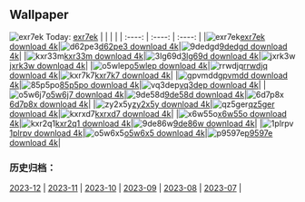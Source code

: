 ## Wallpaper
![exr7ek](https://w.wallhaven.cc/full/ex/wallhaven-exr7ek.jpg) Today: [exr7ek](https://th.wallhaven.cc/small/ex/exr7ek.jpg)
|      |      |      |
| :----: | :----: | :----: |
|![exr7ek](https://th.wallhaven.cc/small/ex/exr7ek.jpg)[exr7ek download 4k](https://wallhaven.cc/w/exr7ek)|![d62pe3](https://th.wallhaven.cc/small/d6/d62pe3.jpg)[d62pe3 download 4k](https://wallhaven.cc/w/d62pe3)|![9dedgd](https://th.wallhaven.cc/small/9d/9dedgd.jpg)[9dedgd download 4k](https://wallhaven.cc/w/9dedgd)|
|![kxr33m](https://th.wallhaven.cc/small/kx/kxr33m.jpg)[kxr33m download 4k](https://wallhaven.cc/w/kxr33m)|![3lg69d](https://th.wallhaven.cc/small/3l/3lg69d.jpg)[3lg69d download 4k](https://wallhaven.cc/w/3lg69d)|![jxrk3w](https://th.wallhaven.cc/small/jx/jxrk3w.jpg)[jxrk3w download 4k](https://wallhaven.cc/w/jxrk3w)|
|![o5wlep](https://th.wallhaven.cc/small/o5/o5wlep.jpg)[o5wlep download 4k](https://wallhaven.cc/w/o5wlep)|![rrwdjq](https://th.wallhaven.cc/small/rr/rrwdjq.jpg)[rrwdjq download 4k](https://wallhaven.cc/w/rrwdjq)|![kxr7k7](https://th.wallhaven.cc/small/kx/kxr7k7.jpg)[kxr7k7 download 4k](https://wallhaven.cc/w/kxr7k7)|
|![gpvmdd](https://th.wallhaven.cc/small/gp/gpvmdd.jpg)[gpvmdd download 4k](https://wallhaven.cc/w/gpvmdd)|![85p5po](https://th.wallhaven.cc/small/85/85p5po.jpg)[85p5po download 4k](https://wallhaven.cc/w/85p5po)|![vq3dep](https://th.wallhaven.cc/small/vq/vq3dep.jpg)[vq3dep download 4k](https://wallhaven.cc/w/vq3dep)|
|![o5w6j7](https://th.wallhaven.cc/small/o5/o5w6j7.jpg)[o5w6j7 download 4k](https://wallhaven.cc/w/o5w6j7)|![9de58d](https://th.wallhaven.cc/small/9d/9de58d.jpg)[9de58d download 4k](https://wallhaven.cc/w/9de58d)|![6d7p8x](https://th.wallhaven.cc/small/6d/6d7p8x.jpg)[6d7p8x download 4k](https://wallhaven.cc/w/6d7p8x)|
|![zy2x5y](https://th.wallhaven.cc/small/zy/zy2x5y.jpg)[zy2x5y download 4k](https://wallhaven.cc/w/zy2x5y)|![qz5ger](https://th.wallhaven.cc/small/qz/qz5ger.jpg)[qz5ger download 4k](https://wallhaven.cc/w/qz5ger)|![kxrxd7](https://th.wallhaven.cc/small/kx/kxrxd7.jpg)[kxrxd7 download 4k](https://wallhaven.cc/w/kxrxd7)|
|![x6w55o](https://th.wallhaven.cc/small/x6/x6w55o.jpg)[x6w55o download 4k](https://wallhaven.cc/w/x6w55o)|![kxr2q1](https://th.wallhaven.cc/small/kx/kxr2q1.jpg)[kxr2q1 download 4k](https://wallhaven.cc/w/kxr2q1)|![9de86w](https://th.wallhaven.cc/small/9d/9de86w.jpg)[9de86w download 4k](https://wallhaven.cc/w/9de86w)|
|![1plrpv](https://th.wallhaven.cc/small/1p/1plrpv.jpg)[1plrpv download 4k](https://wallhaven.cc/w/1plrpv)|![o5w6x5](https://th.wallhaven.cc/small/o5/o5w6x5.jpg)[o5w6x5 download 4k](https://wallhaven.cc/w/o5w6x5)|![p9597e](https://th.wallhaven.cc/small/p9/p9597e.jpg)[p9597e download 4k](https://wallhaven.cc/w/p9597e)|

### 历史归档：
[2023-12](https://github.com/april-projects/april-wallpaper/tree/main/picture/2023-12/) | [2023-11](https://github.com/april-projects/april-wallpaper/tree/main/picture/2023-11/) | [2023-10](https://github.com/april-projects/april-wallpaper/tree/main/picture/2023-10/) | [2023-09](https://github.com/april-projects/april-wallpaper/tree/main/picture/2023-09/) | [2023-08](https://github.com/april-projects/april-wallpaper/tree/main/picture/2023-08/) | [2023-07](https://github.com/april-projects/april-wallpaper/tree/main/picture/2023-07/) | 